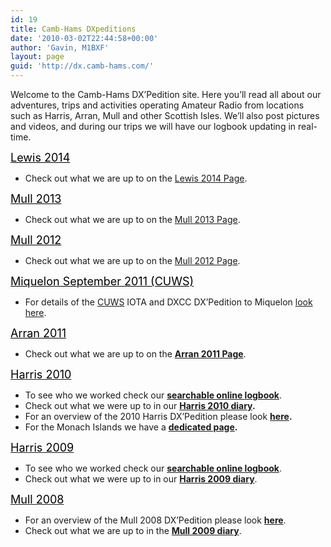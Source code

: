 ```yaml
---
id: 19
title: Camb-Hams DXpeditions
date: '2010-03-02T22:44:58+00:00'
author: 'Gavin, M1BXF'
layout: page
guid: 'http://dx.camb-hams.com/'
---
```


Welcome to the Camb-Hams DX’Pedition site. Here you’ll read all about our adventures, trips and activities operating Amateur Radio from locations such as Harris, Arran, Mull and other Scottish Isles. We’ll also post pictures and videos, and during our trips we will have our logbook updating in real-time.

<span style="color: #000000;"><span style="text-decoration: underline;"><span style="font-size: small;"><span style="font-size: large;">Lewis 2014</span></span></span></span>

- Check out what we are up to on the [Lewis 2014 Page](http://dx.camb-hams.com/).

<span style="color: #000000;"><span style="text-decoration: underline;"><span style="font-size: small;"><span style="font-size: large;">Mull 2013</span></span></span></span>

- Check out what we are up to on the [Mull 2013 Page](http://dx.camb-hams.com/dx-peditions/mull-dxpedition-13/).

<span style="color: #000000;"><span style="text-decoration: underline;"><span style="font-size: small;"><span style="font-size: large;">Mull 2012</span></span></span></span>

- Check out what we are up to on the [Mull 2012 Page](http://dx.camb-hams.com/dx-peditions/mull-dxpedition-12/).

<span style="color: #000000;"><span style="text-decoration: underline;"><span style="font-size: small;"><span style="font-size: large;">Miquelon September 2011 (CUWS)</span></span></span></span>

- For details of the [CUWS](http://www.g6uw.org/) IOTA and DXCC DX’Pedition to Miquelon [look here](http://dx.camb-hams.com/dx-peditions/cuws-in-fp/).

<span style="color: #000000;"><span style="text-decoration: underline;"><span style="font-size: small;"><span style="font-size: large;">Arran 2011</span></span></span></span>

- Check out what we are up to on the **[Arran 2011 Page](http://dx.camb-hams.com/)**.

<span style="text-decoration: underline;"><span style="font-size: small; color: #000000;"><span style="font-size: large;">Harris 2010</span></span></span>

- To see who we worked check our [**searchable online logbook**](http://dx.camb-hams.com/dx-peditions/harris-dxpedition-10/harris-2010-logbook/).
- Check out what we were up to in our [**Harris 2010 diary**](http://dx.camb-hams.com/dx-peditions/harris-dxpedition-10/harris-2010-diary/)**.**
- For an overview of the 2010 Harris DX’Pedition please look [**here**](http://dx.camb-hams.com/dx-peditions/harris-dxpedition-10/)**.**
- For the Monach Islands we have a [**dedicated page**](http://dx.camb-hams.com/dx-peditions/harris-dxpedition-10/harris-2010-monach-islands/)**.**

<span style="text-decoration: underline;"><span style="font-size: small; color: #000000;"><span style="font-size: large;">Harris 2009</span></span></span>

- To see who we worked check our [**searchable online logbook**](http://dx.camb-hams.com/dx-peditions/harris-dxpedition-10/harris-2010-logbook/).
- Check out what we were up to in our [**Harris 2009 diary**](http://dx.camb-hams.com/dx-peditions/harris-dxpedition-09/harris-2009-diary/).

<span style="text-decoration: underline;"><span style="font-size: small; color: #000000;"><span style="font-size: large;">Mull 2008</span></span></span>

- For an overview of the Mull 2008 DX’Pedition please look [**here**](http://dx.camb-hams.com/dx-peditions/camb-hams-mull-dx-pedition/).
- Check out what we are up to in the [**Mull 2009 diary**](http://dx.camb-hams.com/dx-peditions/camb-hams-mull-dx-pedition/the-mull-diary/).